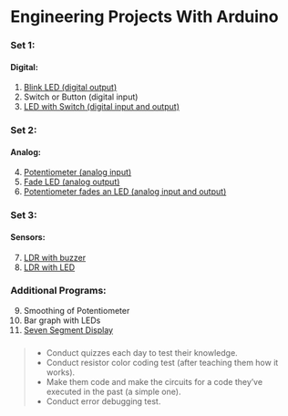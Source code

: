 # Engineering Projects With Arduino

### Set 1:
#### Digital:
1. [Blink LED (digital output)](https://github.com/UTDallasCSO/EngineeringProjectsWithArduino/tree/master/Codes/1%20Blink_LED)
2. Switch or Button (digital input)
3. [LED with Switch (digital input and output)](https://github.com/UTDallasCSO/EngineeringProjectsWithArduino/tree/master/Codes/3%20Button%20LED)

### Set 2:  
#### Analog:
4. [Potentiometer (analog input)](https://github.com/UTDallasCSO/EngineeringProjectsWithArduino/tree/master/Codes/4%20Potentiometer)
5. [Fade LED (analog output)](https://github.com/UTDallasCSO/EngineeringProjectsWithArduino/tree/master/Codes/5%20Fade)
6. [Potentiometer fades an LED (analog input and output)](https://github.com/UTDallasCSO/EngineeringProjectsWithArduino/tree/master/Codes/6%20Fade%20Potentiometer)
    
### Set 3:  
#### Sensors:
7. [LDR with buzzer](https://github.com/UTDallasCSO/EngineeringProjectsWithArduino/tree/master/Codes/7%20LDR%20Buzzer)
8. [LDR with LED](https://github.com/UTDallasCSO/EngineeringProjectsWithArduino/tree/master/Codes/8%20LDR%20LED)

### Additional Programs:  
9. Smoothing of Potentiometer 
10. Bar graph with LEDs 
11. [Seven Segment Display](https://github.com/UTDallasCSO/EngineeringProjectsWithArduino/tree/master/Codes/11%20Seven%20Segment)

###
####

> * Conduct quizzes each day to test their knowledge.
> * Conduct resistor color coding test (after teaching them how it works).
> * Make them code and make the circuits for a code they’ve executed in the past (a simple one).
> * Conduct error debugging test.
